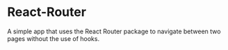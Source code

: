 # React-Router

A simple app that uses the React Router package to navigate between two pages without the use of hooks.
